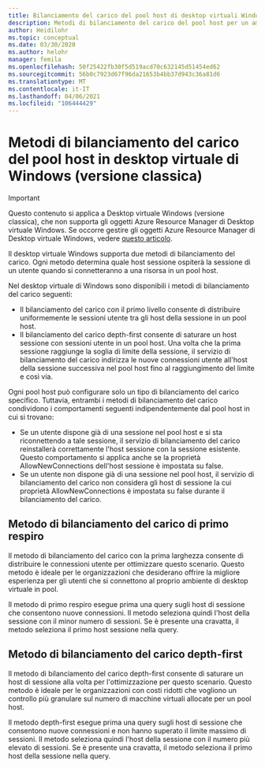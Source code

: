 ```yaml
---
title: Bilanciamento del carico del pool host di desktop virtuali Windows (classico)-Azure
description: Metodi di bilanciamento del carico del pool host per un ambiente desktop virtuale di Windows.
author: Heidilohr
ms.topic: conceptual
ms.date: 03/30/2020
ms.author: helohr
manager: femila
ms.openlocfilehash: 50f25422fb30f5d519acd70c632145d51454ed62
ms.sourcegitcommit: 56b0c7923d67f96da21653b4bb37d943c36a81d6
ms.translationtype: MT
ms.contentlocale: it-IT
ms.lasthandoff: 04/06/2021
ms.locfileid: "106444429"
---
```

# <a name="host-pool-load-balancing-methods-in-windows-virtual-desktop-classic"></a>Metodi di bilanciamento del carico del pool host in desktop virtuale di Windows (versione classica)

>[!IMPORTANT]
>Questo contenuto si applica a Desktop virtuale Windows (versione classica), che non supporta gli oggetti Azure Resource Manager di Desktop virtuale Windows. Se occorre gestire gli oggetti Azure Resource Manager di Desktop virtuale Windows, vedere [questo articolo](../host-pool-load-balancing.md).

Il desktop virtuale Windows supporta due metodi di bilanciamento del carico. Ogni metodo determina quale host sessione ospiterà la sessione di un utente quando si connetteranno a una risorsa in un pool host.

Nel desktop virtuale di Windows sono disponibili i metodi di bilanciamento del carico seguenti:

- Il bilanciamento del carico con il primo livello consente di distribuire uniformemente le sessioni utente tra gli host della sessione in un pool host.
- Il bilanciamento del carico depth-first consente di saturare un host sessione con sessioni utente in un pool host. Una volta che la prima sessione raggiunge la soglia di limite della sessione, il servizio di bilanciamento del carico indirizza le nuove connessioni utente all'host della sessione successiva nel pool host fino al raggiungimento del limite e così via.

Ogni pool host può configurare solo un tipo di bilanciamento del carico specifico. Tuttavia, entrambi i metodi di bilanciamento del carico condividono i comportamenti seguenti indipendentemente dal pool host in cui si trovano:

- Se un utente dispone già di una sessione nel pool host e si sta riconnettendo a tale sessione, il servizio di bilanciamento del carico reinstallerà correttamente l'host sessione con la sessione esistente. Questo comportamento si applica anche se la proprietà AllowNewConnections dell'host sessione è impostata su false.
- Se un utente non dispone già di una sessione nel pool host, il servizio di bilanciamento del carico non considera gli host di sessione la cui proprietà AllowNewConnections è impostata su false durante il bilanciamento del carico.

## <a name="breadth-first-load-balancing-method"></a>Metodo di bilanciamento del carico di primo respiro

Il metodo di bilanciamento del carico con la prima larghezza consente di distribuire le connessioni utente per ottimizzare questo scenario. Questo metodo è ideale per le organizzazioni che desiderano offrire la migliore esperienza per gli utenti che si connettono al proprio ambiente di desktop virtuale in pool.

Il metodo di primo respiro esegue prima una query sugli host di sessione che consentono nuove connessioni. Il metodo seleziona quindi l'host della sessione con il minor numero di sessioni. Se è presente una cravatta, il metodo seleziona il primo host sessione nella query.

## <a name="depth-first-load-balancing-method"></a>Metodo di bilanciamento del carico depth-first

Il metodo di bilanciamento del carico depth-first consente di saturare un host di sessione alla volta per l'ottimizzazione per questo scenario. Questo metodo è ideale per le organizzazioni con costi ridotti che vogliono un controllo più granulare sul numero di macchine virtuali allocate per un pool host.

Il metodo depth-first esegue prima una query sugli host di sessione che consentono nuove connessioni e non hanno superato il limite massimo di sessioni. Il metodo seleziona quindi l'host della sessione con il numero più elevato di sessioni. Se è presente una cravatta, il metodo seleziona il primo host della sessione nella query.